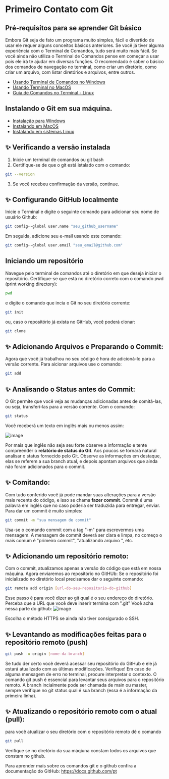 # Primeiro Contato com Git

## Pré-requisitos para se aprender Git básico
Embora Git seja de fato um programa muito simples, fácil e divertido de usar ele requer alguns conceitos básicos anteriores. Se você já tiver alguma experiência com
o Terminal de Comandos, tudo será muito mais fácil. Se você ainda não utiliza o Terminal de Comandos pense em começar a usar pois ele irá te ajudar em diversas 
funções. O recomendado é saber o básico dos comandos de navegação no terminal, como criar um diretório, como criar um arquivo, com listar diretórios e arquivos, entre 
outros.
- [Usando Terminal de Comandos no Windows](https://blog.cod3r.com.br/terminal-no-windows/)
- [Usando Terminal no MacOS](https://recoverit.wondershare.com.br/mac-tips/how-to-open-terminal-and-use-terminal-on-mac.html)
- [Guia de Comandos no Terminal - Linux](https://www.hostinger.com.br/tutoriais/comandos-linux) 


## Instalando o Git em sua máquina. 
- [Instalação para Windows](https://dicasdeprogramacao.com.br/como-instalar-o-git-no-windows/)
- [Instalando em MacOS](https://br.atsit.in/archives/30539) 
- [Instalando em sistemas Linux](https://git-scm.com/book/pt-br/v2/Come%C3%A7ando-Instalando-o-Git) 


## :sparkles: Verificando a versão instalada
1. Inicie um terminal de comandos ou git bash
2. Certifique-se de que o git está istalado com o comando:
```bash
git --version
```
3. Se você recebeu confirmação da versão, continue.

## :sparkles: Configurando GitHub localmente
Inicie o Terminal e digite o seguinte comando para adicionar seu nome de usuário Github:
```bash
git config--global user.name "seu_github_username"
```

Em seguida, adicione seu e-mail usando este comando:
```bash
git config--global user.email "seu_email@github.com"
```

## Iniciando um repositório 
Navegue pelo terminal de comandos até o diretório em que deseja iniciar o repositório. 
Certifique-se que está no diretório correto com o comando pwd (print working directory):
```bash
pwd
```
e digite o comando que incia o Git no seu diretório corrente:
```bash
git init
```
ou, caso o repositório já exista no GitHub, você poderá clonar:
```bash
git clone
```


## :sparkles: Adicionando Arquivos e Preparando o Commit: 
Agora que você já trabalhou no seu código é hora de adicioná-lo para a versão corrente. 
Para aicionar arquivos use o comando:
```bash
git add
```

## :sparkles: Analisando o Status antes do Commit:
O Git permite que você veja as mudanças adicionadas antes de comitá-las, ou seja, transferí-las para a versão corrente. 
Com o comando: 
```bash
git status
```
Você receberá um texto em inglês mais ou menos assim: 

![image](https://user-images.githubusercontent.com/72423464/155199941-05ae18c1-364d-4315-8409-8f3a1af8d2df.png)

Por mais que inglês não seja seu forte observe a informação e tente compreender o **relatório de status do Git**. 
Aos poucos se tornará natural analisar o status fornecido pelo Git. Observe as informações em destaque, elas se referem a sua branch atual, 
e depois apontam arquivos que ainda não foram adicionados para o commit.

## :sparkles: Comitando:

Com tudo conferido você já pode mandar suas alterações para a versão mais recente do código, e isso se chama __fazer commit__.
Commit é uma palavra em inglês que no caso poderia ser traduzida para entregar, enviar.
Para dar um commit é muito simples:
```bash
git commit -m "sua mensagem de commit" 
```

Usa-se o comando commit com a tag "-m" para escrevermos uma mensagem. A mensagem de commit deverá ser clara e limpa, no começo o mais comum é 
"primeiro commit", "atualizando arquivo ", etc.

## :sparkles: Adicionando um repositório remoto:
Com o commit, atualizamos apenas a versão do código que está em nossa máquina. Agora enviaremos ao repositório no GitHUb: 
Se o repositório foi inicializado no diretório local precisamos dar o seguinte comando: 

```bash
git remote add origin [url-do-seu-repositorio-do-github]
```
Esse passo é para você dizer ao git qual é o seu endereço do diretório. Perceba que a URL que você deve inserir termina com ".git"
Você acha nessa parte do github:
![image](https://user-images.githubusercontent.com/72423464/155206018-56727358-d41d-414a-af8c-7b61295e08f8.png)


Escolha o método HTTPS se ainda não tiver consigurado o SSH.

## :sparkles: Levantando as modificações feitas para o repositório remoto (push)
```bash
git push -u origin [nome-da-branch]

```
Se tudo der certo você deverá acessar seu repositório do GitHub e ele já estará atualizado com as últimas modificações. Verifique!
Em caso de alguma mensagem de erro no terminal, procure interpretar o contexto.
O comando git push é essencial para levantar seus arquivos para o repositório remoto.
A branch incialmente pode ser chamada de main ou master, sempre verifique no git status qual é sua branch (essa é a informação da primeira linha).

## :sparkles: Atualizando o repositório remoto com o atual (pull):
para você atualizar o seu diretório com o repositório remoto dê o comando
```bash
git pull
```
Verifique se no diretório da sua máqiuna constam todos os arquivos que constam no github. 

Para aprender mais sobre os comandos git e o github confira a documentação do GitHub:
https://docs.github.com/pt





